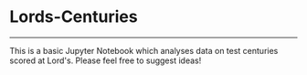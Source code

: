 # Lords-Centuries
***
This is a basic Jupyter Notebook which analyses data on test centuries scored at Lord's.
Please feel free to suggest ideas!
